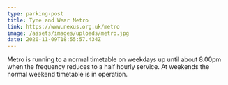 ```yaml
---
type: parking-post
title: Tyne and Wear Metro
link: https://www.nexus.org.uk/metro
image: /assets/images/uploads/metro.jpg
date: 2020-11-09T18:55:57.434Z
---
```

Metro is running to a normal timetable on weekdays up until about 8.00pm when the frequency reduces to a half hourly service.  At weekends the normal weekend timetable is in operation.